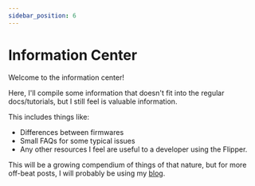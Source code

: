 ```yaml
---
sidebar_position: 6
---
```


# Information Center

Welcome to the information center!

Here, I'll compile some information that doesn't fit into the regular docs/tutorials, but I still feel is valuable information.

This includes things like:
- Differences between firmwares
- Small FAQs for some typical issues
- Any other resources I feel are useful to a developer using the Flipper.

This will be a growing compendium of things of that nature, but for more off-beat posts, I will probably be using my [blog](/blog/).